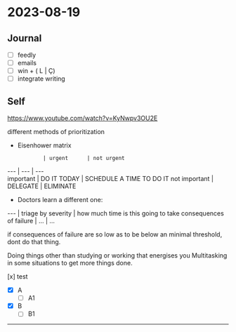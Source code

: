 # 2023-08-19

## Journal

- [ ] feedly
- [ ] emails
- [ ] win + ( L | Ç)
- [ ] integrate writing

## Self

<https://www.youtube.com/watch?v=KyNwpv3OU2E>

different methods of prioritization

- Eisenhower matrix

  ```
          | urgent      | not urgent
  ```

\---           | ---         | ---\
important     | DO IT TODAY | SCHEDULE A TIME TO DO IT
not important | DELEGATE    | ELIMINATE

- Doctors learn a different one:

\---                      | triage by severity | how much time is this going to take
consequences of failure  | ...                | ...

if consequences of failure are so low as to be below an minimal threshold,
dont do that thing.

Doing things other than studying or working that energises you
Multitasking in some situations to get more things done.

\[x] test

- [x] A
  - [ ] A1
- [x] B
  - [ ] B1

___
